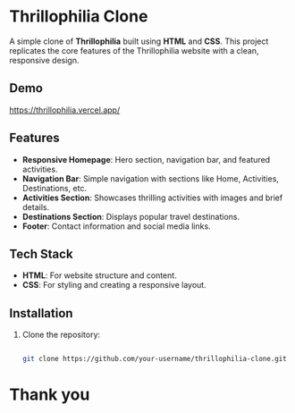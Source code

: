 # Thrillophilia Clone

A simple clone of **Thrillophilia** built using **HTML** and **CSS**. This project replicates the core features of the Thrillophilia website with a clean, responsive design.

## Demo

<https://thrillophilia.vercel.app/>

## Features

- **Responsive Homepage**: Hero section, navigation bar, and featured activities.
- **Navigation Bar**: Simple navigation with sections like Home, Activities, Destinations, etc.
- **Activities Section**: Showcases thrilling activities with images and brief details.
- **Destinations Section**: Displays popular travel destinations.
- **Footer**: Contact information and social media links.

## Tech Stack

- **HTML**: For website structure and content.
- **CSS**: For styling and creating a responsive layout.

## Installation

1. Clone the repository:

   ```bash

   git clone https://github.com/your-username/thrillophilia-clone.git


<!-- hi -->
<!-- username : dscctf2025 -->

# Thank you
